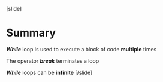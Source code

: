 [slide]

# Summary

***While*** loop is used to execute a block of code **multiple** times

The operator ***break*** terminates a loop

***While*** loops can be **infinite**
[/slide]
